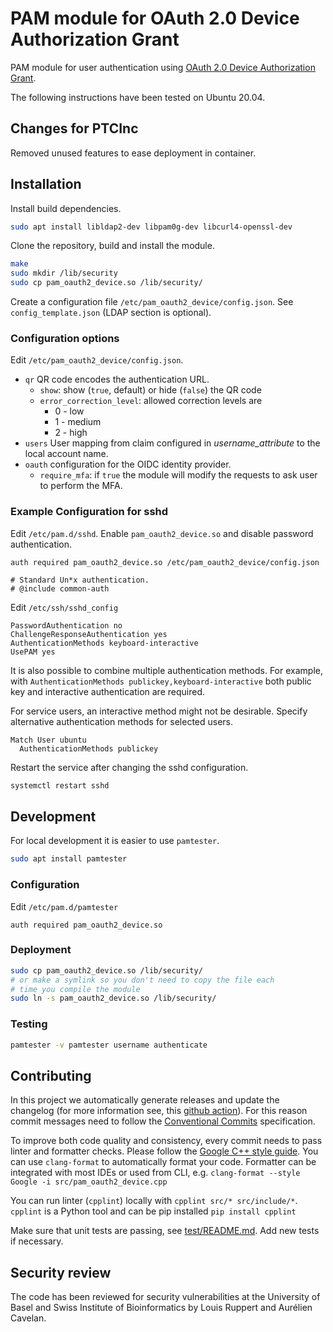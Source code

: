# PAM module for OAuth 2.0 Device Authorization Grant

PAM module for user authentication using
[OAuth 2.0 Device Authorization Grant](https://tools.ietf.org/html/rfc8628).

The following instructions have been tested on Ubuntu 20.04.

## Changes for PTCInc

Removed unused features to ease deployment in container.

## Installation

Install build dependencies.

```bash
sudo apt install libldap2-dev libpam0g-dev libcurl4-openssl-dev
```

Clone the repository, build and install the module.

```bash
make
sudo mkdir /lib/security
sudo cp pam_oauth2_device.so /lib/security/
```

Create a configuration file `/etc/pam_oauth2_device/config.json`.
See `config_template.json` (LDAP section is optional).

### Configuration options

Edit `/etc/pam_oauth2_device/config.json`.

- `qr` QR code encodes the authentication URL.
  - `show`: show (`true`, default) or hide (`false`) the QR code
  - `error_correction_level`: allowed correction levels are
    - 0 - low
    - 1 - medium
    - 2 - high
- `users` User mapping from claim configured in _username_attribute_
  to the local account name.
- `oauth` configuration for the OIDC identity provider.
  - `require_mfa`: if `true` the module will modify the requests to ask
    user to perform the MFA.

### Example Configuration for sshd

Edit `/etc/pam.d/sshd`. Enable `pam_oauth2_device.so` and disable password
authentication.

```
auth required pam_oauth2_device.so /etc/pam_oauth2_device/config.json

# Standard Un*x authentication.
# @include common-auth
```

Edit `/etc/ssh/sshd_config`

```sshd-config
PasswordAuthentication no
ChallengeResponseAuthentication yes
AuthenticationMethods keyboard-interactive
UsePAM yes
```

It is also possible to combine multiple authentication methods. For example,
with `AuthenticationMethods publickey,keyboard-interactive`
both public key and interactive authentication are required.

For service users, an interactive method might not be desirable.
Specify alternative authentication methods for selected users.

```sshd-config
Match User ubuntu
  AuthenticationMethods publickey
```

Restart the service after changing the sshd configuration.

```bash
systemctl restart sshd
```

## Development

For local development it is easier to use `pamtester`.

```bash
sudo apt install pamtester
```

### Configuration

Edit `/etc/pam.d/pamtester`

```
auth required pam_oauth2_device.so
```

### Deployment

```bash
sudo cp pam_oauth2_device.so /lib/security/
# or make a symlink so you don't need to copy the file each
# time you compile the module
sudo ln -s pam_oauth2_device.so /lib/security/
```

### Testing

```bash
pamtester -v pamtester username authenticate
```

## Contributing

In this project we automatically generate releases and update the changelog
(for more information see, this
[github action](https://github.com/google-github-actions/release-please-action)).
For this reason commit messages need to follow the
[Conventional Commits](https://www.conventionalcommits.org/en/v1.0.0/)
specification.

To improve both code quality and consistency, every commit needs to pass
linter and formatter checks. Please follow the
[Google C++ style guide](https://google.github.io/styleguide/cppguide.html).
You can use `clang-format` to automatically format your code.
Formatter can be integrated with most IDEs or used from CLI, e.g.
`clang-format --style Google -i src/pam_oauth2_device.cpp`

You can run linter (`cpplint`) locally with `cpplint src/* src/include/*`.
`cpplint` is a Python tool and can be pip installed `pip install cpplint`

Make sure that unit tests are passing, see [test/README.md](test/README.md).
Add new tests if necessary.

## Security review

The code has been reviewed for security vulnerabilities at the University of Basel and Swiss Institute of Bioinformatics by Louis Ruppert and Aurélien Cavelan.
